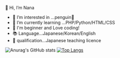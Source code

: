   👋 Hi, I’m Nana
  
- 👀 I’m interested in ...penguin🐧
- 🌱 I’m currently learning ...PHP/Python/HTML/CSS
- 💙 I'm beginner and Love coding!
- 📚 Language...Japanese/Korean/English
- 📖 qualification...Japanese teaching licence
<!---
Nayohana/Nayohana is a ✨ special ✨ repository because its `README.md` (this file) appears on your GitHub profile.
You can click the Preview link to take a look at your changes.
--->
![Anurag's GitHub stats](https://github-readme-stats.vercel.app/api?username=nayohana&show_icons=true&theme=flag-india)
[![Top Langs](https://github-readme-stats.vercel.app/api/top-langs/?username=nayohana&layout=compact)](https://github.com/anuraghazra/github-readme-stats)
